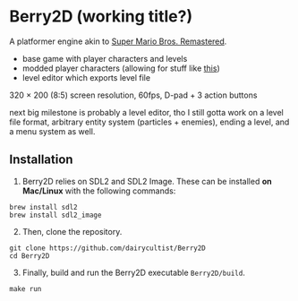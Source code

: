 # Berry2D (working title?)

A platformer engine akin to [Super Mario Bros. Remastered](https://github.com/JHDev2006/Super-Mario-Bros.-Remastered-Public).

- base game with player characters and levels
- modded player characters (allowing for stuff like [this](https://bsky.app/profile/honeyswells.bsky.social/post/3lz74rivjmk24))
- level editor which exports level file

320 × 200 (8:5) screen resolution, 60fps, D-pad + 3 action buttons

next big milestone is probably a level editor, tho I still gotta work on a level file format, arbitrary entity system (particles + enemies), ending a level, and a menu system as well.

## Installation

1. Berry2D relies on SDL2 and SDL2 Image. These can be installed __on Mac/Linux__ with the following commands:

```
brew install sdl2
brew install sdl2_image
```

2. Then, clone the repository.

```
git clone https://github.com/dairycultist/Berry2D
cd Berry2D
```

3. Finally, build and run the Berry2D executable `Berry2D/build`.

```
make run
```